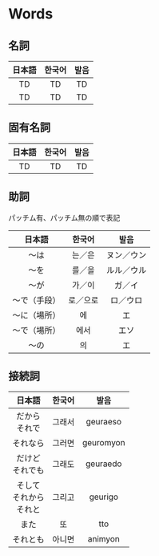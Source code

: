 # Words

## 名詞

|日本語|한국어|발음|
|:-:|:-:|:-:|
|TD|TD|TD|
|TD|TD|TD|

## 固有名詞

|日本語|한국어|발음|
|:-:|:-:|:-:|
|TD|TD|TD|

## 助詞

パッチム有、パッチム無の順で表記

|日本語|한국어|발음|
|:-:|:-:|:-:|
|～は|는／은|ヌン／ウン|
|～を|를／을|ルル／ウル|
|～が|가／이|ガ／イ|
|～で（手段）|로／으로|ロ／ウロ|
|～に（場所）|에|エ|
|～で（場所）|에서|エソ|
|～の|의|エ|


## 接続詞

|日本語|한국어|발음|
|:-:|:-:|:-:|
|だから<br>それで|그래서|geuraeso|
|それなら|그러면|geuromyon|
|だけど<br>それでも|그래도|geuraedo|
|そして<br>それから<br>それと|그리고|geurigo|
|また|또|tto|
|それとも|아니면|animyon|

